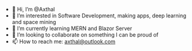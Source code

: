 - 👋 Hi, I’m @Axthal
- 👀 I’m interested in Software Development, making apps, deep learning and space mining
- 🌱 I’m currently learning MERN and Blazor Server
- 💞️ I’m looking to collaborate on something I can be proud of
- 📫 How to reach me: axthal@outlook.com
<!---
Axthal/Axthal is a ✨ special ✨ repository because its `README.md` (this file) appears on your GitHub profile.
You can click the Preview link to take a look at your changes.
--->
